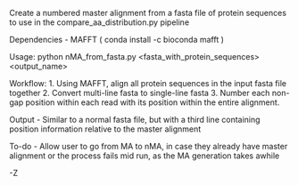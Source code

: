Create a numbered master alignment from a fasta file of protein sequences to use
in the compare_aa_distribution.py pipeline

Dependencies
	- MAFFT ( conda install -c bioconda mafft )

Usage:
	python nMA_from_fasta.py <fasta_with_protein_sequences> <output_name>

Workflow:
	1. Using MAFFT, align all protein sequences in the input fasta file together
	2. Convert multi-line fasta to single-line fasta
	3. Number each non-gap position within each read with its position within
		the entire alignment.

Output
	- Similar to a normal fasta file, but with a third line containing position
		information relative to the master alignment

To-do
	- Allow user to go from MA to nMA, in case they already have master alignment
		or the process fails mid run, as the MA generation takes awhile

-Z
